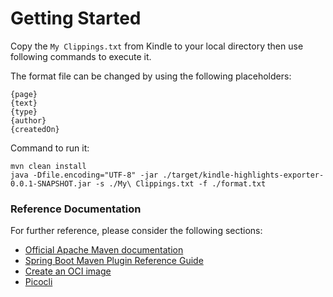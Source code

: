 # Getting Started


Copy the `My Clippings.txt` from Kindle to your local directory then use following commands to execute it. 

The format file can be changed by using the following placeholders:
```
{page}
{text}
{type}
{author}
{createdOn}

```

Command to run it:


```shell
mvn clean install
java -Dfile.encoding="UTF-8" -jar ./target/kindle-highlights-exporter-0.0.1-SNAPSHOT.jar -s ./My\ Clippings.txt -f ./format.txt
```

### Reference Documentation

For further reference, please consider the following sections:

* [Official Apache Maven documentation](https://maven.apache.org/guides/index.html)
* [Spring Boot Maven Plugin Reference Guide](https://docs.spring.io/spring-boot/docs/2.7.3/maven-plugin/reference/html/)
* [Create an OCI image](https://docs.spring.io/spring-boot/docs/2.7.3/maven-plugin/reference/html/#build-image)
* [Picocli](https://picocli.info/#_spring_boot_example)

